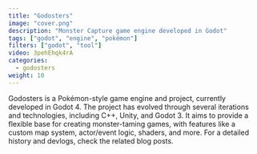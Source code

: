 ```yaml
---
title: "Godosters"
image: "cover.png"
description: "Monster Capture game engine developed in Godot"
tags: ["godot", "engine", "pokémon"]
filters: ["godot", "tool"]
video: 3pehEhqk4rA
categories:
  - godosters
weight: 10
---
```

Godosters is a Pokémon-style game engine and project, currently developed in Godot 4. The project has evolved through several iterations and technologies, including C++, Unity, and Godot 3. It aims to provide a flexible base for creating monster-taming games, with features like a custom map system, actor/event logic, shaders, and more. For a detailed history and devlogs, check the related blog posts.
